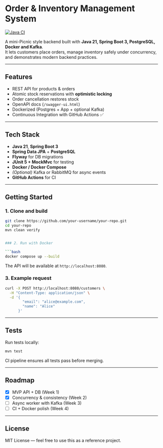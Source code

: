
# Order & Inventory Management System

[![Java CI](https://github.com/your-username/your-repo/actions/workflows/ci.yml/badge.svg)](https://github.com/your-username/your-repo/actions/workflows/ci.yml)

A mini-Picnic style backend built with **Java 21, Spring Boot 3, PostgreSQL, Docker and Kafka**.  
It lets customers place orders, manage inventory safely under concurrency, and demonstrates modern backend practices.

---

## Features
- REST API for products & orders
- Atomic stock reservations with **optimistic locking**
- Order cancellation restores stock
- OpenAPI docs (`/swagger-ui.html`)
- Dockerized (Postgres + App + optional Kafka)
- Continuous Integration with GitHub Actions ✅

---

## Tech Stack
- **Java 21**, **Spring Boot 3**
- **Spring Data JPA** + **PostgreSQL**
- **Flyway** for DB migrations
- **JUnit 5 + MockMvc** for testing
- **Docker / Docker Compose**
- *(Optional)* Kafka or RabbitMQ for async events
- **GitHub Actions** for CI

---

## Getting Started

### 1. Clone and build
```bash
git clone https://github.com/your-username/your-repo.git
cd your-repo
mvn clean verify


### 2. Run with Docker

```bash
docker compose up --build
```

The API will be available at `http://localhost:8080`.

### 3. Example request

```bash
curl -X POST http://localhost:8080/customers \
  -H "Content-Type: application/json" \
  -d '{
        "email": "alice@example.com",
        "name": "Alice"
      }'
```

---

## Tests

Run tests locally:

```bash
mvn test
```

CI pipeline ensures all tests pass before merging.

---

## Roadmap

* [x] MVP API + DB (Week 1)
* [x] Concurrency & consistency (Week 2)
* [ ] Async worker with Kafka (Week 3)
* [ ] CI + Docker polish (Week 4)

---

## License

MIT License — feel free to use this as a reference project.


